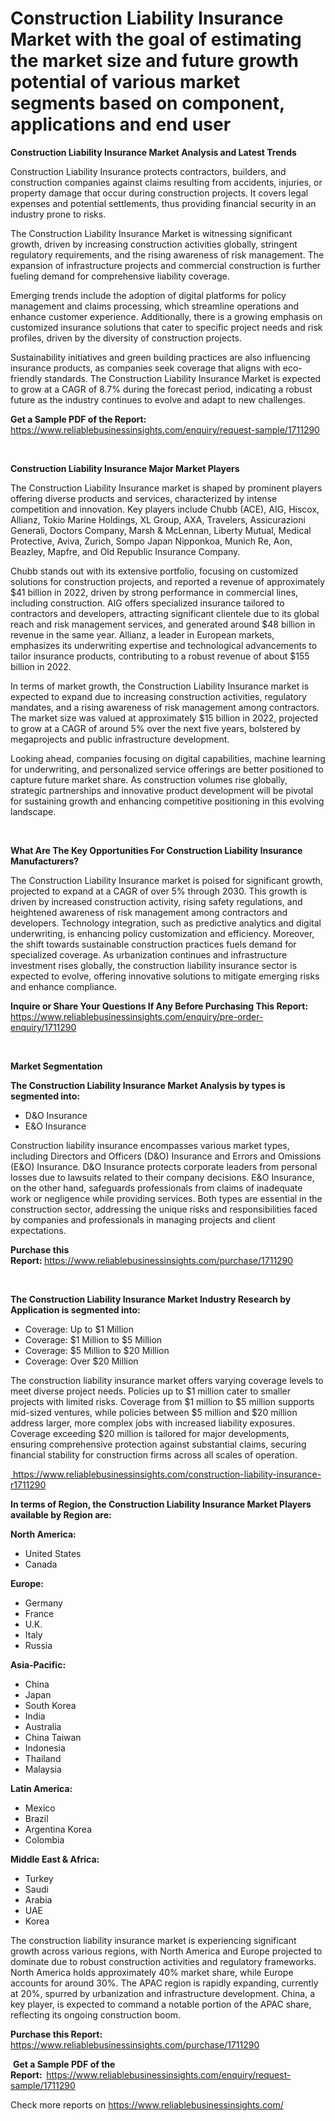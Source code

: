 <p><h1>Construction Liability Insurance Market with the goal of estimating the market size and future growth potential of various market segments based on component, applications and end user</h1></p><p><strong>Construction Liability Insurance Market Analysis and Latest Trends</strong></p>
<p><p>Construction Liability Insurance protects contractors, builders, and construction companies against claims resulting from accidents, injuries, or property damage that occur during construction projects. It covers legal expenses and potential settlements, thus providing financial security in an industry prone to risks.</p><p>The Construction Liability Insurance Market is witnessing significant growth, driven by increasing construction activities globally, stringent regulatory requirements, and the rising awareness of risk management. The expansion of infrastructure projects and commercial construction is further fueling demand for comprehensive liability coverage. </p><p>Emerging trends include the adoption of digital platforms for policy management and claims processing, which streamline operations and enhance customer experience. Additionally, there is a growing emphasis on customized insurance solutions that cater to specific project needs and risk profiles, driven by the diversity of construction projects.</p><p>Sustainability initiatives and green building practices are also influencing insurance products, as companies seek coverage that aligns with eco-friendly standards. The Construction Liability Insurance Market is expected to grow at a CAGR of 8.7% during the forecast period, indicating a robust future as the industry continues to evolve and adapt to new challenges.</p></p>
<p><strong>Get a Sample PDF of the Report:&nbsp;</strong> <a href="https://www.reliablebusinessinsights.com/enquiry/request-sample/1711290?utm_campaign=3582&utm_medium=2&utm_source=Github&utm_content=ia&utm_term=27032025&utm_id=construction-liability-insurance">https://www.reliablebusinessinsights.com/enquiry/request-sample/1711290</a></p>
<p>&nbsp;</p>
<p><strong>Construction Liability Insurance Major Market Players</strong></p>
<p><p>The Construction Liability Insurance market is shaped by prominent players offering diverse products and services, characterized by intense competition and innovation. Key players include Chubb (ACE), AIG, Hiscox, Allianz, Tokio Marine Holdings, XL Group, AXA, Travelers, Assicurazioni Generali, Doctors Company, Marsh & McLennan, Liberty Mutual, Medical Protective, Aviva, Zurich, Sompo Japan Nipponkoa, Munich Re, Aon, Beazley, Mapfre, and Old Republic Insurance Company.</p><p>Chubb stands out with its extensive portfolio, focusing on customized solutions for construction projects, and reported a revenue of approximately $41 billion in 2022, driven by strong performance in commercial lines, including construction. AIG offers specialized insurance tailored to contractors and developers, attracting significant clientele due to its global reach and risk management services, and generated around $48 billion in revenue in the same year. Allianz, a leader in European markets, emphasizes its underwriting expertise and technological advancements to tailor insurance products, contributing to a robust revenue of about $155 billion in 2022.</p><p>In terms of market growth, the Construction Liability Insurance market is expected to expand due to increasing construction activities, regulatory mandates, and a rising awareness of risk management among contractors. The market size was valued at approximately $15 billion in 2022, projected to grow at a CAGR of around 5% over the next five years, bolstered by megaprojects and public infrastructure development.</p><p>Looking ahead, companies focusing on digital capabilities, machine learning for underwriting, and personalized service offerings are better positioned to capture future market share. As construction volumes rise globally, strategic partnerships and innovative product development will be pivotal for sustaining growth and enhancing competitive positioning in this evolving landscape.</p></p>
<p>&nbsp;</p>
<p><strong>What Are The Key Opportunities For Construction Liability Insurance Manufacturers?</strong></p>
<p><p>The Construction Liability Insurance market is poised for significant growth, projected to expand at a CAGR of over 5% through 2030. This growth is driven by increased construction activity, rising safety regulations, and heightened awareness of risk management among contractors and developers. Technology integration, such as predictive analytics and digital underwriting, is enhancing policy customization and efficiency. Moreover, the shift towards sustainable construction practices fuels demand for specialized coverage. As urbanization continues and infrastructure investment rises globally, the construction liability insurance sector is expected to evolve, offering innovative solutions to mitigate emerging risks and enhance compliance.</p></p>
<p><strong>Inquire or Share Your Questions If Any Before Purchasing This Report:</strong> <a href="https://www.reliablebusinessinsights.com/enquiry/pre-order-enquiry/1711290?utm_campaign=3582&utm_medium=2&utm_source=Github&utm_content=ia&utm_term=27032025&utm_id=construction-liability-insurance">https://www.reliablebusinessinsights.com/enquiry/pre-order-enquiry/1711290</a></p>
<p>&nbsp;</p>
<p><strong>Market Segmentation</strong></p>
<p><strong>The Construction Liability Insurance Market Analysis by types is segmented into:</strong></p>
<p><ul><li>D&O Insurance</li><li>E&O Insurance</li></ul></p>
<p><p>Construction liability insurance encompasses various market types, including Directors and Officers (D&O) Insurance and Errors and Omissions (E&O) Insurance. D&O Insurance protects corporate leaders from personal losses due to lawsuits related to their company decisions. E&O Insurance, on the other hand, safeguards professionals from claims of inadequate work or negligence while providing services. Both types are essential in the construction sector, addressing the unique risks and responsibilities faced by companies and professionals in managing projects and client expectations.</p></p>
<p><strong>Purchase this Report:&nbsp;</strong><a href="https://www.reliablebusinessinsights.com/purchase/1711290?utm_campaign=3582&utm_medium=2&utm_source=Github&utm_content=ia&utm_term=27032025&utm_id=construction-liability-insurance">https://www.reliablebusinessinsights.com/purchase/1711290</a></p>
<p>&nbsp;</p>
<p><strong>The Construction Liability Insurance Market Industry Research by Application is segmented into:</strong></p>
<p><ul><li>Coverage: Up to $1 Million</li><li>Coverage: $1 Million to $5 Million</li><li>Coverage: $5 Million to $20 Million</li><li>Coverage: Over $20 Million</li></ul></p>
<p><p>The construction liability insurance market offers varying coverage levels to meet diverse project needs. Policies up to $1 million cater to smaller projects with limited risks. Coverage from $1 million to $5 million supports mid-sized ventures, while policies between $5 million and $20 million address larger, more complex jobs with increased liability exposures. Coverage exceeding $20 million is tailored for major developments, ensuring comprehensive protection against substantial claims, securing financial stability for construction firms across all scales of operation.</p></p>
<p><a href="https://www.reliablebusinessinsights.com/construction-liability-insurance-r1711290?utm_campaign=3582&utm_medium=2&utm_source=Github&utm_content=ia&utm_term=27032025&utm_id=construction-liability-insurance">&nbsp;https://www.reliablebusinessinsights.com/construction-liability-insurance-r1711290</a></p>
<p><strong>In terms of Region, the Construction Liability Insurance Market Players available by Region are:</strong></p>
<p>
    <p> <strong> North America: </strong>
        <ul>
            <li>United States</li>
            <li>Canada</li>
        </ul>
        </p> 
    <p> <strong> Europe: </strong>
        <ul>
            <li>Germany</li>
            <li>France</li>
            <li>U.K.</li>
            <li>Italy</li>
            <li>Russia</li>
        </ul>
        </p> 
    <p> <strong> Asia-Pacific: </strong>
        <ul>
            <li>China</li>
            <li>Japan</li>
            <li>South Korea</li>
            <li>India</li>
            <li>Australia</li>
            <li>China Taiwan</li>
            <li>Indonesia</li>
            <li>Thailand</li>
            <li>Malaysia</li>
        </ul>
        </p> 
    <p> <strong> Latin America: </strong>
        <ul>
            <li>Mexico</li>
            <li>Brazil</li>
            <li>Argentina Korea</li>
            <li>Colombia</li>
        </ul>
        </p> 
    <p> <strong> Middle East & Africa: </strong>
        <ul>
            <li>Turkey</li>
            <li>Saudi</li>
            <li>Arabia</li>
            <li>UAE</li>
            <li>Korea</li>
        </ul>
    </p>
    </p>
<p><p>The construction liability insurance market is experiencing significant growth across various regions, with North America and Europe projected to dominate due to robust construction activities and regulatory frameworks. North America holds approximately 40% market share, while Europe accounts for around 30%. The APAC region is rapidly expanding, currently at 20%, spurred by urbanization and infrastructure development. China, a key player, is expected to command a notable portion of the APAC share, reflecting its ongoing construction boom.</p></p>
<p><strong>Purchase this Report: </strong><a href="https://www.reliablebusinessinsights.com/purchase/1711290?utm_campaign=3582&utm_medium=2&utm_source=Github&utm_content=ia&utm_term=27032025&utm_id=construction-liability-insurance">https://www.reliablebusinessinsights.com/purchase/1711290</a></p>
<p>&nbsp;<strong>Get a Sample PDF of the Report:&nbsp;&nbsp;</strong><a href="https://www.reliablebusinessinsights.com/enquiry/request-sample/1711290?utm_campaign=3582&utm_medium=2&utm_source=Github&utm_content=ia&utm_term=27032025&utm_id=construction-liability-insurance">https://www.reliablebusinessinsights.com/enquiry/request-sample/1711290</a></p>
<p><strong></strong></p>
<p>Check more reports on <a href="https://www.reliablebusinessinsights.com/?utm_campaign=3582&utm_medium=2&utm_source=Github&utm_content=ia&utm_term=27032025&utm_id=construction-liability-insurance">https://www.reliablebusinessinsights.com/</a></p>